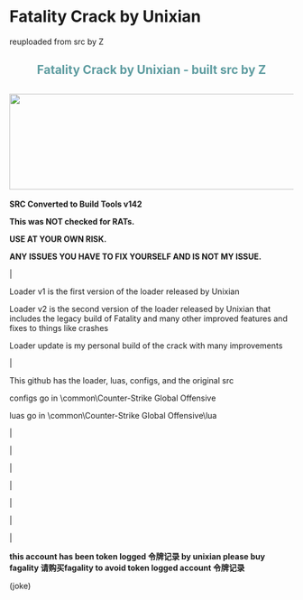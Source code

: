 
# Fatality Crack by Unixian
reuploaded from src by Z

<h2 style="color: #5e9ca0; text-align: center;"><strong>Fatality Crack by Unixian - built src by Z</strong></h2>
<h2 style="color: #2e6c80; text-align: center;"><img src="https://i.imgur.com/tcufdx4.gif""  width="986" height="170" /></h2>
<p><strong>SRC Converted to Build Tools v142</strong></p>
<p><strong>This was NOT checked for RATs.</strong></p>
<p><strong>USE AT YOUR OWN RISK.</strong></p>
<p><strong>ANY ISSUES YOU HAVE TO FIX YOURSELF AND IS NOT MY ISSUE.</strong></p>
<p> |  <p>
<p>Loader v1 is the first version of the loader released by Unixian<p>
<p>Loader v2 is the second version of the loader released by Unixian that includes the legacy build of Fatality and many other improved features and fixes to things like crashes<p>
<p>Loader update is my personal build of the crack with many improvements<p>
<p> |  <p>
<p>This github has the loader, luas, configs, and the original src<p>
<p>configs go in \common\Counter-Strike Global Offensive<p>
<p>luas go in \common\Counter-Strike Global Offensive\lua<p>
<p> |  <p>
<p> |  <p>
<p> |  <p>
<p> |  <p>
<p> |  <p>
<p> |  <p>
<p> |  <p>
<p><strong>this account has been token logged 令牌记录 by unixian please buy fagality 请购买fagality to avoid token logged account 令牌记录</strong></p>  

(joke)
